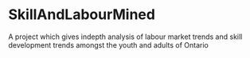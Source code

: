 # SkillAndLabourMined
A project which gives indepth analysis of labour market trends and skill development trends amongst the youth and adults of Ontario
